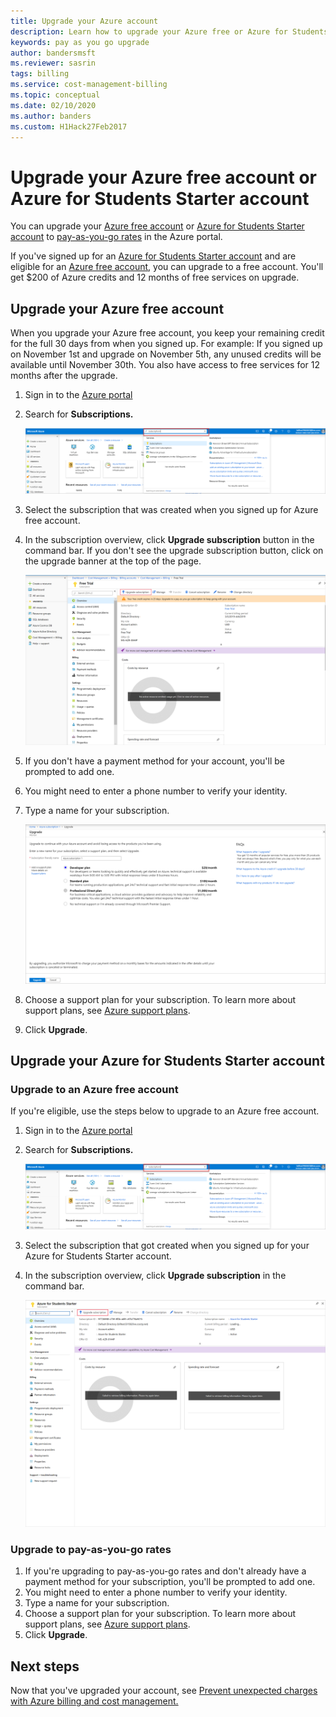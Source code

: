 ```yaml
---
title: Upgrade your Azure account
description: Learn how to upgrade your Azure free or Azure for Students Starter account. See additional information about Azure support plans.
keywords: pay as you go upgrade
author: bandersmsft
ms.reviewer: sasrin
tags: billing
ms.service: cost-management-billing
ms.topic: conceptual
ms.date: 02/10/2020
ms.author: banders
ms.custom: H1Hack27Feb2017
---
```

# Upgrade your Azure free account or Azure for Students Starter account

You can upgrade your [Azure free account](https://azure.microsoft.com/free/) or [Azure for Students Starter account](https://azure.microsoft.com/offers/ms-azr-0144p/) to [pay-as-you-go rates](https://azure.microsoft.com/offers/ms-azr-0003p/) in the Azure portal.

If you've signed up for an [Azure for Students Starter account](https://azure.microsoft.com/offers/ms-azr-0144p/) and are eligible for an [Azure free account](https://azure.microsoft.com/free/), you can upgrade to a free account. You'll get $200 of Azure credits and 12 months of free services on upgrade.

<a id="freetrial"></a>

## Upgrade your Azure free account

When you upgrade your Azure free account, you keep your remaining credit for the full 30 days from when you signed up. For example: If you signed up on November 1st and upgrade on November 5th, any unused credits will be available until November 30th. You also have access to free services for 12 months after the upgrade.

1. Sign in to the [Azure portal](https://portal.azure.com)
1. Search for **Subscriptions.**

    ![Screenshot that shows search](./media/upgrade-azure-subscription/search-subscriptions-ibiza.png)

1. Select the subscription that was created when you signed up for Azure free account.
1. In the subscription overview, click **Upgrade subscription** button in the command bar. If you don't see the upgrade subscription button, click on the upgrade banner at the top of the page.

    ![Screenshot that shows upgrade button](./media/upgrade-azure-subscription/free-upgrade-button.png)

1. If you don't have a payment method for your account, you'll be prompted to add one.

1. You might need to enter a phone number to verify your identity.

1. Type a name for your subscription.

     ![Screenshot that shows name](./media/upgrade-azure-subscription/free-upgrade-name.png)

1. Choose a support plan for your subscription. To learn more about support plans, see [Azure support plans](https://azure.microsoft.com/us/support/plans/).

1. Click **Upgrade**.

<a id="student"></a>

## Upgrade your Azure for Students Starter account

### Upgrade to an Azure free account

If you're eligible, use the steps below to upgrade to an Azure free account.

1. Sign in to the [Azure portal](https://portal.azure.com)
1. Search for **Subscriptions.**

    ![Screenshot that shows search](./media/upgrade-azure-subscription/search-subscriptions-ibiza.png)

1. Select the subscription that got created when you signed up for your Azure for Students Starter account.
1. In the subscription overview, click **Upgrade subscription** in the command bar.

    ![Screenshot that shows upgrade button for students](./media/upgrade-azure-subscription/student-upgrade-ibiza.png)

### Upgrade to pay-as-you-go rates

1. If you're upgrading to pay-as-you-go rates and don't already have a payment method for your subscription, you'll be prompted to add one.
1. You might need to enter a phone number to verify your identity.
1. Type a name for your subscription.
1. Choose a support plan for your subscription. To learn more about support plans, see [Azure support plans](https://azure.microsoft.com/us/support/plans/).
1. Click **Upgrade**.

## Next steps

Now that you've upgraded your account, see [Prevent unexpected charges with Azure billing and cost management.](getting-started.md)
